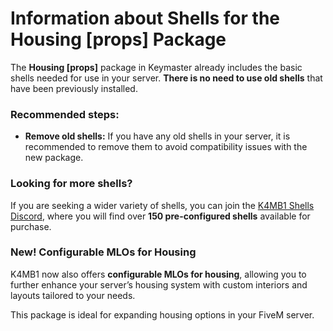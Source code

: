 # Information about Shells for the Housing [props] Package

The **Housing [props]** package in Keymaster already includes the basic shells needed for use in your server. **There is no need to use old shells** that have been previously installed.

### Recommended steps:
- **Remove old shells:** If you have any old shells in your server, it is recommended to remove them to avoid compatibility issues with the new package.
  
### Looking for more shells?
If you are seeking a wider variety of shells, you can join the [K4MB1 Shells Discord](https://discord.gg/k4mb1maps), where you will find over **150 pre-configured shells** available for purchase.

### New! Configurable MLOs for Housing
K4MB1 now also offers **configurable MLOs for housing**, allowing you to further enhance your server’s housing system with custom interiors and layouts tailored to your needs.

This package is ideal for expanding housing options in your FiveM server.
